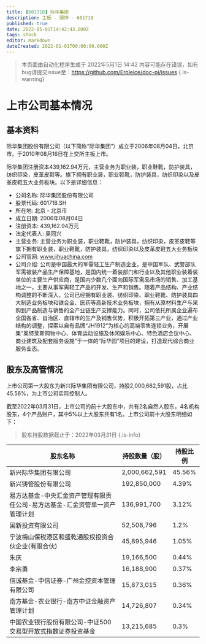 ```yaml
---
title: [601718] 际华集团
description: 主板 - 服饰 - 601718
published: true
date: 2022-05-01T14:42:43.000Z
tags: stock
editor: markdown
dateCreated: 2022-01-01T00:00:00.000Z
---
```


> 本页面由自动化程序生成于 2022年5月1日 14:42
> 内容可能存在错误，如有bug请提交issue至：https://github.com/Eroleice/doc-pi/issues
{.is-warning}

# 上市公司基本情况

## 基本资料

际华集团股份有限公司（以下简称“际华集团”）成立于2006年08月04日，北京市。于2010年08月16日在上交所主板上市。

际华集团注册资本439,162.94万元，主营业务为职业装，职业鞋靴，防护装具，纺织印染，皮革皮鞋等。旗下拥有职业装，职业鞋靴，防护装具，纺织印染以及皮革皮鞋五大业务板块。以下是详细信息：

- 公司名称: 际华集团股份有限公司
- 股票代码: 601718.SH
- 所在地: 北京 - 北京市
- 成立日期: 2006年08月04日
- 注册资本: 439,162.94万元
- 法定代表人: 吴同兴
- 主营业务: 主营业务为职业装，职业鞋靴，防护装具，纺织印染，皮革皮鞋等旗下拥有职业装，职业鞋靴，防护装具，纺织印染以及皮革皮鞋五大业务板块
- 公司官网: www.jihuachina.com
- 公司介绍: 公司是中国最大的军需轻工生产制造企业，是中国军队、武警部队军需被装产品生产保障基地，是国内统一着装部门和行业以及其他职业装着装单位的主要生产供应商，是国内少数几个面向国际军需品市场的销售、加工基地之一，主要从事军需轻工产品的开发、生产和销售。随着产品结构、产业结构调整的不断深入，公司已经拥有职业装、纺织印染、职业鞋靴、防护装具四大制造业务板块和铁合金、医药等高新技术业务板块，拥有从原材料生产与采购到产品制造与销售的全产业链生产支撑能力。同时，公司依托所属企业遍布全国各省、自治区、直辖市的生产及销售优势，积极开拓第三产业，通过产业结构的调整，探索以自有品牌“JH1912”为核心的高端零售连锁业务，开展集“奥特莱斯购物中心、体育运动设施及休闲娱乐中心、特色酒店会议中心、商业建筑及配套服务设施”于一体的“际华园”项目的建设，打造现代综合商业服务业态。


## 股东及高管情况

上市公司第一大股东为新兴际华集团有限公司，持股2,000,662,591股，占比45.56%，为上市公司实际控制人。

截至2022年03月31日，上市公司的前十大股东中，共有2名自然人股东，4名机构股东，4个产品账户，其中5%以上大股东共有1名。上市公司前十大股东明细如下：

> 股东持股数据截止于：2022年03月31日
{.is-info}

| 股东名称 | 持股数量（股） | 持股比例 |
| --- | --- | --- |
| 新兴际华集团有限公司 | 2,000,662,591 | 45.56% |
| 新兴铸管股份有限公司 | 192,850,000 | 4.39% |
| 易方达基金-中央汇金资产管理有限责任公司-易方达基金-汇金资管单一资产管理计划 | 136,991,700 | 3.12% |
| 国新投资有限公司 | 52,508,796 | 1.2% |
| 宁波梅山保税港区和盛乾通股权投资合伙企业(有限合伙) | 45,895,946 | 1.05% |
| 朱庆 | 19,166,500 | 0.44% |
| 李宗勇 | 16,188,900 | 0.37% |
| 信诚基金-中信证券-广州金控资本管理有限公司 | 15,873,015 | 0.36% |
| 南方基金-农业银行-南方中证金融资产管理计划 | 14,726,807 | 0.34% |
| 中国农业银行股份有限公司-中证500交易型开放式指数证券投资基金 | 13,215,685 | 0.3% |




